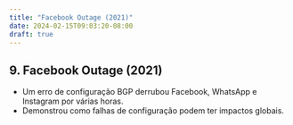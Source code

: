 ```yaml
---
title: "Facebook Outage (2021)"
date: 2024-02-15T09:03:20-08:00
draft: true
---
```


## 9. Facebook Outage (2021)

- Um erro de configuração BGP derrubou Facebook, WhatsApp e Instagram por várias horas.
- Demonstrou como falhas de configuração podem ter impactos globais.